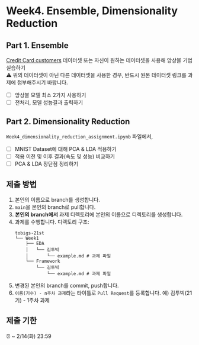 # Week4. Ensemble, Dimensionality Reduction

## Part 1. Ensemble

[Credit Card customers](https://www.kaggle.com/datasets/sakshigoyal7/credit-card-customers) 데이터셋 또는 자신이 원하는 데이터셋을 사용해 앙상블 기법 실습하기 \
⚠️ 위의 데이터셋이 아닌 다른 데이터셋을 사용한 경우, 반드시 원본 데이터셋 링크를 과제에 첨부해주시기 바랍니다.

- [ ] 앙상블 모델 최소 2가지 사용하기
- [ ] 전처리, 모델 성능결과 출력하기

## Part 2. Dimensionality Reduction

`Week4_dimensionality_reduction_assignment.ipynb` 파일에서,

- [ ] MNIST Dataset에 대해 PCA & LDA 적용하기
- [ ] 적용 이전 및 이후 결과(속도 및 성능) 비교하기
- [ ] PCA & LDA 장단점 정리하기

## 제출 방법
1. 본인의 이름으로 branch를 생성합니다.
2. `main`을 본인의 branch로 pull합니다.
3. **본인의 branch에서** 과제 디렉토리에 본인의 이름으로 디렉토리를 생성합니다.
4. 과제를 수행합니다. 디렉토리 구조:
   ```
   tobigs-21st
   └── Week1
       ├── EDA
       │   └── 김투빅
       │       └── example.md # 과제 파일
       └── Framework
           └── 김투빅
               └── example.md # 과제 파일
   ```
5. 변경된 본인의 branch를 commit, push합니다.
6. `이름(기수) - n주차 과제`라는 타이틀로 `Pull Request`를 등록합니다. 예) 김투빅(21기) - 1주차 과제

## 제출 기한
⏰ ~ 2/14(화) 23:59

